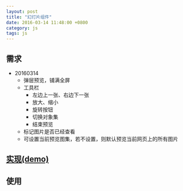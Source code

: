```yaml
---
layout: post
title: "幻灯片组件"
date: 2016-03-14 11:48:00 +0800
category: js
tags: js
---
```


## 需求
* 20160314
    * 弹层预览，铺满全屏
    * 工具栏
        * 左边上一张、右边下一张
        * 放大、缩小
        * 旋转按钮
        * 切换对象集
        * 结束预览
    * 标记图片是否已经查看
    * 可设置当前预览图集，若不设置，则默认预览当前网页上的所有图片
    
    
## [实现(demo)](/examples/image-preview/)
 
## 使用

